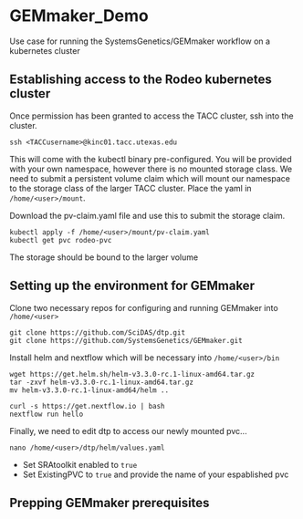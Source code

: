 # GEMmaker_Demo
Use case for running the SystemsGenetics/GEMmaker workflow on a kubernetes cluster

## Establishing access to the Rodeo kubernetes cluster
Once permission has been granted to access the TACC cluster, ssh into the cluster.
```
ssh <TACCusername>@kinc01.tacc.utexas.edu
```
This will come with the kubectl binary pre-configured. You will be provided with your own namespace, however there is no mounted storage class. We need to submit a persistent volume claim which will mount our namespace to the storage class of the larger TACC cluster. Place the yaml in `/home/<user>/mount`.

Download the pv-claim.yaml file and use this to submit the storage claim.
```
kubectl apply -f /home/<user>/mount/pv-claim.yaml
kubectl get pvc rodeo-pvc
```
The storage should be bound to the larger volume

## Setting up the environment for GEMmaker
Clone two necessary repos for configuring and running GEMmaker into `/home/<user>`
```
git clone https://github.com/SciDAS/dtp.git
git clone https://github.com/SystemsGenetics/GEMmaker.git
```
Install helm and nextflow which will be necessary into `/home/<user>/bin`
```
wget https://get.helm.sh/helm-v3.3.0-rc.1-linux-amd64.tar.gz
tar -zxvf helm-v3.3.0-rc.1-linux-amd64.tar.gz
mv helm-v3.3.0-rc.1-linux-amd64/helm ..

curl -s https://get.nextflow.io | bash
nextflow run hello
```
Finally, we need to edit dtp to access our newly mounted pvc...
```
nano /home/<user>/dtp/helm/values.yaml
```
* Set SRAtoolkit enabled to `true`
* Set ExistingPVC to `true` and provide the name of your espablished pvc

## Prepping GEMmaker prerequisites


